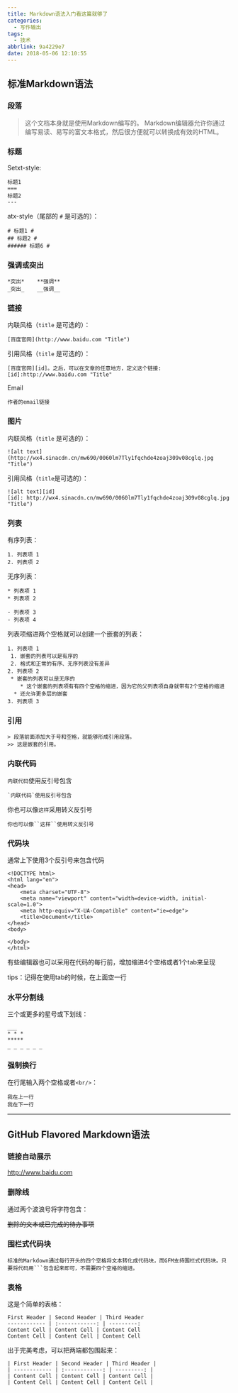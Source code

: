 ```yaml
---
title: Markdown语法入门看这篇就够了
categories:
  - 写作输出
tags:
  - 技术
abbrlink: 9a4229e7
date: 2018-05-06 12:10:55
---
```


## 标准Markdown语法

### 段落 

> 这个文档本身就是使用Markdown编写的。
> Markdown编辑器允许你通过编写易读、易写的富文本格式，然后很方便就可以转换成有效的HTML。

### 标题

Setxt-style:

```
标题1
===
标题2
---
```

<!-- more -->

atx-style（尾部的 `#` 是可选的）：

```
# 标题1 #
## 标题2 #
###### 标题6 #
```

### 强调或突出

```
*突出*	**强调**
_突出_	__强调__
```

### 链接

内联风格（`title` 是可选的）：

```
[百度官网](http://www.baidu.com "Title")
```

引用风格（`title` 是可选的）：

```
[百度官网][id]。之后，可以在文章的任意地方，定义这个链接:
[id]:http://www.baidu.com "Title"
```

Email

```
作者的email链接
```

### 图片

内联风格（`title` 是可选的）：

```
![alt text](http://wx4.sinacdn.cn/mw690/0060lm7Tly1fqchde4zoaj309v08cglq.jpg "Title")
```

引用风格（`title`是可选的）：

```
![alt text][id]
[id]: http://wx4.sinacdn.cn/mw690/0060lm7Tly1fqchde4zoaj309v08cglq.jpg "Title")
```

### 列表

有序列表：

```
1. 列表项 1
2. 列表项 2
```

无序列表：

```
* 列表项 1
* 列表项 2

- 列表项 3
- 列表项 4
```

列表项缩进两个空格就可以创建一个嵌套的列表：

```
1. 列表项 1
 1. 嵌套的列表可以是有序的
 2. 格式和正常的有序、无序列表没有差异
2. 列表项 2
 * 嵌套的列表可以是无序的
 	* 这个嵌套的列表项有有四个空格的缩进，因为它的父列表项自身就带有2个空格的缩进
  * 还允许更多层的嵌套
3. 列表项 3
```

### 引用

```
> 段落前面添加大于号和空格，就能够形成引用段落。
>> 这是嵌套的引用。
```

### 内联代码

`内联代码`使用反引号包含

```
`内联代码`使用反引号包含
```

你也可以像``这样``采用转义反引号

```
你也可以像``这样``使用转义反引号
```

### 代码块

通常上下使用3个反引号来包含代码

```
<!DOCTYPE html>
<html lang="en">
<head>
    <meta charset="UTF-8">
    <meta name="viewport" content="width=device-width, initial-scale=1.0">
    <meta http-equiv="X-UA-Compatible" content="ie=edge">
    <title>Document</title>
</head>
<body>
    
</body>
</html>
```

有些编辑器也可以采用在代码的每行前，增加缩进4个空格或者1个tab来呈现

tips：记得在使用tab的时候，在上面空一行

### 水平分割线

三个或更多的星号或下划线：

```
___
* * *
*****
_ _ _ _ _ _ 
```

### 强制换行

在行尾输入两个空格或者`<br/>`：

```
我在上一行
我在下一行
```
_ _ _

## GitHub Flavored Markdown语法

### 链接自动展示

http://www.baidu.com

### 删除线

通过两个波浪号将字符包含：

~~删除的文本或已完成的待办事项~~

### 围栏式代码块

```
标准的Markdown通过每行开头的四个空格将文本转化成代码块，而GFM支持围栏式代码块。只要将代码用```包含起来即可，不需要四个空格的缩进。
```

### 表格

这是个简单的表格：

```
First Header | Second Header | Third Header
------------ | :------------: | ---------:
Content Cell | Content Cell | Content Cell
Content Cell | Content Cell | Content Cell
```

出于完美考虑，可以把两端都包围起来：

```
| First Header | Second Header | Third Header |
| ------------ | :------------: | ---------: |
| Content Cell | Content Cell | Content Cell |
| Content Cell | Content Cell | Content Cell |
```

